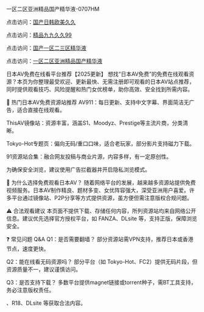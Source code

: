 一区二区亚洲精品国产精华液-0707HM

点击访问：<a href="https://cfad.pages.dev/">国产日韩欧美久久</a>

点击访问：<a href="https://gsd-agv.pages.dev/">精品九九久久99</a>

点击访问：<a href="https://bsdf-5f5.pages.dev/">国产一区二三区精华液</a>

点击访问：<a href="https://gfd-5xg.pages.dev/">一区二区亚洲精品国产精华液</a>

日本AV免费在线看平台推荐【2025更新】
想找“日本AV免费”的免费在线观看资源？本页为你整理最受欢迎、更新最快、无需注册即可观看的日本AV站点推荐，同时提供观看技巧、风险提醒和热门女优榜单，助你高效、安全找到所需内容。

📌 热门日本AV免费资源站推荐
AV911：每日更新、支持中文字幕、界面简洁无广告，适合直接在线观看。

ThisAV镜像站：资源丰富，涵盖S1、Moodyz、Prestige等主流片商，分类清晰。

Tokyo-Hot专题页：偏向无码/重口口味，适合老玩家，部分影片支持磁力下载。

91资源站合集：融合网友投稿与商业片源，内容多样，有一定原创性。

为确保安全浏览，建议使用广告拦截器并开启隐私浏览模式。

🎥 为什么选择免费观看日本AV？
随着网络平台的发展，越来越多资源站提供免费视频服务。日本AV制作精良、题材多变、女优阵容强大，深受亚洲用户喜爱。许多平台通过镜像站、P2P分享等方式提供资源，虽方便但需注意版权合规问题。

⚠️ 合法观看建议
本页面不提供下载、存储任何内容，所列资源站均来自网络公开信息。建议优先选择官方授权平台，如 FANZA、DLsite 等，支持正版，保障浏览安全。

❓ 常见问题 Q&A
Q1：是否需要翻墙？
部分资源站需VPN支持，推荐日本或香港节点，速度更快。

Q2：能在线看无码资源吗？
部分平台（如 Tokyo-Hot、FC2）提供无码片段，但资源质量不一，建议谨慎访问。

Q3：是否支持下载？
多数平台提供magnet链接或torrent种子，需BT工具支持，务必注意版权责任。

、R18、DLsite 等获取合法内容。

<span style="display:none;">[Canonical link](https://github.com/aivi7932/3434 ）</span>
